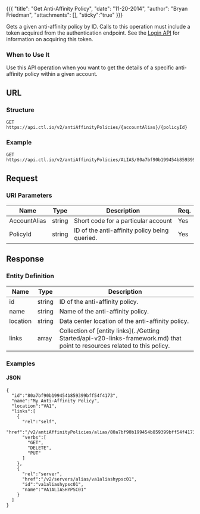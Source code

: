 {{{
  "title": "Get Anti-Affinity Policy",
  "date": "11-20-2014",
  "author": "Bryan Friedman",
  "attachments": [],
  "sticky":"true"
}}}

Gets a given anti-affinity policy by ID. Calls to this operation must include a token acquired from the authentication endpoint. See the [Login API](../Authentication/login.md) for information on acquiring this token.

### When to Use It

Use this API operation when you want to get the details of a specific anti-affinity policy within a given account.

## URL

### Structure

    GET https://api.ctl.io/v2/antiAffinityPolicies/{accountAlias}/{policyId}

### Example

    GET https://api.ctl.io/v2/antiAffinityPolicies/ALIAS/80a7bf90b199454b859399bff54f4173

## Request

### URI Parameters

| Name | Type | Description | Req. |
| --- | --- | --- | --- |
| AccountAlias | string | Short code for a particular account | Yes |
| PolicyId | string | ID of the anti-affinity policy being queried. | Yes |

## Response

### Entity Definition

| Name | Type | Description |
| --- | --- | --- |
| id | string | ID of the anti-affinity policy. |
| name | string | Name of the anti-affinity policy. |
| location | string | Data center location of the anti-affinity policy. |
| links | array | Collection of [entity links](../Getting Started/api-v20-links-framework.md) that point to resources related to this policy. |

### Examples

#### JSON

    {
      "id":"80a7bf90b199454b859399bff54f4173",
      "name":"My Anti-Affinity Policy",
      "location":"VA1",
      "links":[
        {
          "rel":"self",
          "href":"/v2/antiAffinityPolicies/alias/80a7bf90b199454b859399bff54f4173",
          "verbs":[
            "GET",
            "DELETE",
            "PUT"
          ]
        },
        {
          "rel":"server",
          "href":"/v2/servers/alias/va1aliashypsc01",
          "id":"va1aliashypsc01",
          "name":"VA1ALIASHYPSC01"
        }
      ]
    }
